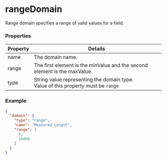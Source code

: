 # rangeDomain

Range domain specifies a range of valid values for a field.

### Properties

| Property | Details
| --- | ---
| name | The domain name.
| range | The first element is the minValue and the second element is the maxValue.
| type | String value representing the domain type.<br>Value of this property must be `range`


### Example

```json
{
  "domain": {
    "type": "range",
    "name": "Measured Length",
    "range": [
      1,
      10000
    ]
  }
}
```

